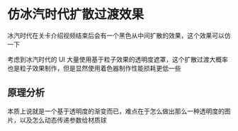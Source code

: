 # 仿冰汽时代扩散过渡效果

冰汽时代在关卡介绍视频结束后会有一个黑色从中间扩散的效果，这个效果可以仿一下

考虑到冰汽时代的 UI 大量使用基于粒子效果的透明度遮罩，这个扩散过渡大概率也是粒子效果制作，但是显然使用着色器制作性能损耗更低一些


## 原理分析

本质上说就是一个基于透明度的渐变而已，难点在于怎么做出那么一种透明度的图片，以及怎么动态传递参数给材质球
